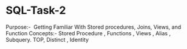 # SQL-Task-2
Purpose:-  Getting Familiar With Stored procedures, Joins, Views, and Function Concepts:- Stored Procedure , Functions , Views , Alias , Subquery. TOP, Distinct , Identity 
